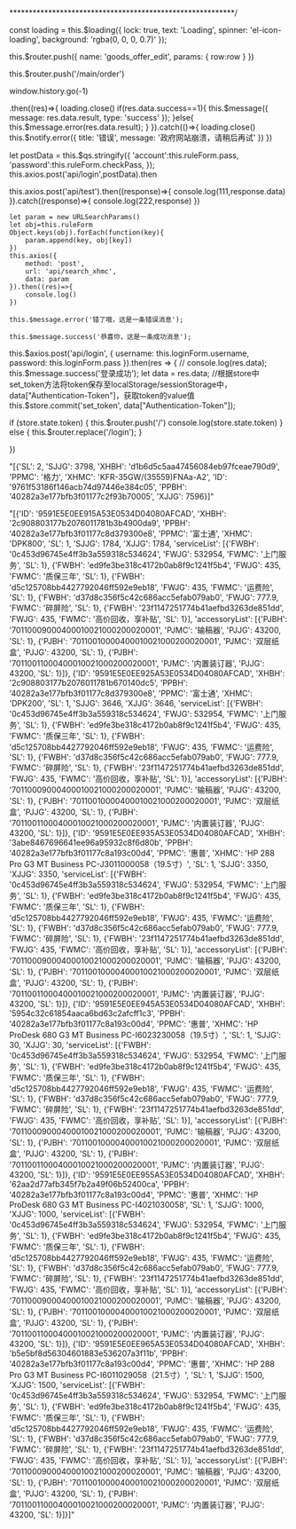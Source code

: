 **********************************************************/



const loading = this.$loading({
    lock: true,
    text: 'Loading',
    spinner: 'el-icon-loading',
    background: 'rgba(0, 0, 0, 0.7)'
});

this.$router.push({
    name: 'goods_offer_edit',
    params: {
        row:row
    }
})

this.$router.push('/main/order')

window.history.go(-1)

.then((res)=>{
    loading.close()
    if(res.data.success==1){
        this.$message({
        message: res.data.result,
        type: 'success'
        });
    }else{
        this.$message.error(res.data.result);
    }
}).catch(()=>{
    loading.close()
    this.$notify.error({
    title: '错误',
    message: '政府网站崩溃，请稍后再试'
    })
})


let postData = this.$qs.stringify({
    'account':this.ruleForm.pass,
    'password':this.ruleForm.checkPass,
});
this.axios.post('api/login',postData).then



this.axios.post('api/test').then((response)=>{
    console.log(111,response.data)
}).catch((response)=>{
    console.log(222,response)
})



    let param = new URLSearchParams()
    let obj=this.ruleForm
    Object.keys(obj).forEach(function(key){
        param.append(key, obj[key])
    })
    this.axios({
        method: 'post',
        url: 'api/search_xhmc',
        data: param
    }).then((res)=>{
        console.log()
    })

    this.$message.error('错了哦，这是一条错误消息');

    this.$message.success('恭喜你，这是一条成功消息');

    

this.$axios.post('api/login', {
username: this.loginForm.username,
password: this.loginForm.pass
}).then(res => {
// console.log(res.data);
this.$message.success('登录成功');
let data = res.data;
//根据store中set_token方法将token保存至localStorage/sessionStorage中，data["Authentication-Token"]，获取token的value值
this.$store.commit('set_token', data["Authentication-Token"]);
 
if (store.state.token) {
this.$router.push('/')
console.log(store.state.token)
} else {
this.$router.replace('/login');
}
 
})


"[{'SL': 2, 'SJJG': 3798, 'XHBH': 'd1b6d5c5aa47456084eb97fceae790d9', 'PPMC': '格力', 'XHMC': 'KFR-35GW/(35559)FNAa-A2', 'ID': '9761f53186f146acb74d97446e384c05', 'PPBH': '40282a3e177bfb3f01177c2f93b70005', 'XJJG': 7596}]"


"[{'ID': '9591E5E0EE915A53E0534D04080AFCAD', 'XHBH': '2c908803177b2076011781b3b4900da9', 'PPBH': '40282a3e177bfb3f01177c8d379300e8', 'PPMC': '富士通', 'XHMC': 'DPK800', 'SL': 1, 'SJJG': 1784, 'XJJG': 1784, 'serviceList': [{'FWBH': '0c453d96745e4ff3b3a559318c534624', 'FWJG': 532954, 'FWMC': '上门服务', 'SL': 1}, {'FWBH': 'ed9fe3be318c4172b0ab8f9c1241f5b4', 'FWJG': 435, 'FWMC': '质保三年', 'SL': 1}, {'FWBH': 'd5c125708bb4427792046ff592e9eb18', 'FWJG': 435, 'FWMC': '运费险', 'SL': 1}, {'FWBH': 'd37d8c356f5c42c686acc5efab079ab0', 'FWJG': 777.9, 'FWMC': '碎屏险', 'SL': 1}, {'FWBH': '23f1147251774b41aefbd3263de851dd', 'FWJG': 435, 'FWMC': '高价回收，享补贴', 'SL': 1}], 'accessoryList': [{'PJBH': '70110009000400010021000200020001', 'PJMC': '输稿器', 'PJJG': 43200, 'SL': 1}, {'PJBH': '70110010000400010021000200020001', 'PJMC': '双层纸盒', 'PJJG': 43200, 'SL': 1}, {'PJBH': '70110011000400010021000200020001', 'PJMC': '内置装订器', 'PJJG': 43200, 'SL': 1}]}, {'ID': '9591E5E0EE925A53E0534D04080AFCAD', 'XHBH': '2c908803177b2076011781b670140dc5', 'PPBH': '40282a3e177bfb3f01177c8d379300e8', 'PPMC': '富士通', 'XHMC': 'DPK200', 'SL': 1, 'SJJG': 3646, 'XJJG': 3646, 'serviceList': [{'FWBH': '0c453d96745e4ff3b3a559318c534624', 'FWJG': 532954, 'FWMC': '上门服务', 'SL': 1}, {'FWBH': 'ed9fe3be318c4172b0ab8f9c1241f5b4', 'FWJG': 435, 'FWMC': '质保三年', 'SL': 1}, {'FWBH': 'd5c125708bb4427792046ff592e9eb18', 'FWJG': 435, 'FWMC': '运费险', 'SL': 1}, {'FWBH': 'd37d8c356f5c42c686acc5efab079ab0', 'FWJG': 777.9, 'FWMC': '碎屏险', 'SL': 1}, {'FWBH': '23f1147251774b41aefbd3263de851dd', 'FWJG': 435, 'FWMC': '高价回收，享补贴', 'SL': 1}], 'accessoryList': [{'PJBH': '70110009000400010021000200020001', 'PJMC': '输稿器', 'PJJG': 43200, 'SL': 1}, {'PJBH': '70110010000400010021000200020001', 'PJMC': '双层纸盒', 'PJJG': 43200, 'SL': 1}, {'PJBH': '70110011000400010021000200020001', 'PJMC': '内置装订器', 'PJJG': 43200, 'SL': 1}]}, {'ID': '9591E5E0EE935A53E0534D04080AFCAD', 'XHBH': '3abe8467696641ee96a95932c8f6d80b', 'PPBH': '40282a3e177bfb3f01177c8a193c00d4', 'PPMC': '惠普', 'XHMC': 'HP 288 Pro G3 MT Business PC-J3011000058（19.5寸）', 'SL': 1, 'SJJG': 3350, 'XJJG': 3350, 'serviceList': [{'FWBH': '0c453d96745e4ff3b3a559318c534624', 'FWJG': 532954, 'FWMC': '上门服务', 'SL': 1}, {'FWBH': 'ed9fe3be318c4172b0ab8f9c1241f5b4', 'FWJG': 435, 'FWMC': '质保三年', 'SL': 1}, {'FWBH': 'd5c125708bb4427792046ff592e9eb18', 'FWJG': 435, 'FWMC': '运费险', 'SL': 1}, {'FWBH': 'd37d8c356f5c42c686acc5efab079ab0', 'FWJG': 777.9, 'FWMC': '碎屏险', 'SL': 1}, {'FWBH': '23f1147251774b41aefbd3263de851dd', 'FWJG': 435, 'FWMC': '高价回收，享补贴', 'SL': 1}], 'accessoryList': [{'PJBH': '70110009000400010021000200020001', 'PJMC': '输稿器', 'PJJG': 43200, 'SL': 1}, {'PJBH': '70110010000400010021000200020001', 'PJMC': '双层纸盒', 'PJJG': 43200, 'SL': 1}, {'PJBH': '70110011000400010021000200020001', 'PJMC': '内置装订器', 'PJJG': 43200, 'SL': 1}]}, {'ID': '9591E5E0EE945A53E0534D04080AFCAD', 'XHBH': '5954c32c61854aaca6bd63c2afcff1c3', 'PPBH': '40282a3e177bfb3f01177c8a193c00d4', 'PPMC': '惠普', 'XHMC': 'HP ProDesk 680 G3 MT Business PC-I6023230058（19.5寸）', 'SL': 1, 'SJJG': 30, 'XJJG': 30, 'serviceList': [{'FWBH': '0c453d96745e4ff3b3a559318c534624', 'FWJG': 532954, 'FWMC': '上门服务', 'SL': 1}, {'FWBH': 'ed9fe3be318c4172b0ab8f9c1241f5b4', 'FWJG': 435, 'FWMC': '质保三年', 'SL': 1}, {'FWBH': 'd5c125708bb4427792046ff592e9eb18', 'FWJG': 435, 'FWMC': '运费险', 'SL': 1}, {'FWBH': 'd37d8c356f5c42c686acc5efab079ab0', 'FWJG': 777.9, 'FWMC': '碎屏险', 'SL': 1}, {'FWBH': '23f1147251774b41aefbd3263de851dd', 'FWJG': 435, 'FWMC': '高价回收，享补贴', 'SL': 1}], 'accessoryList': [{'PJBH': '70110009000400010021000200020001', 'PJMC': '输稿器', 'PJJG': 43200, 'SL': 1}, {'PJBH': '70110010000400010021000200020001', 'PJMC': '双层纸盒', 'PJJG': 43200, 'SL': 1}, {'PJBH': '70110011000400010021000200020001', 'PJMC': '内置装订器', 'PJJG': 43200, 'SL': 1}]}, {'ID': '9591E5E0EE955A53E0534D04080AFCAD', 'XHBH': '62aa2d77afb345f7b2a49f06b52400ca', 'PPBH': '40282a3e177bfb3f01177c8a193c00d4', 'PPMC': '惠普', 'XHMC': 'HP ProDesk 680 G3 MT Business PC-I4021030058', 'SL': 1, 'SJJG': 1000, 'XJJG': 1000, 'serviceList': [{'FWBH': '0c453d96745e4ff3b3a559318c534624', 'FWJG': 532954, 'FWMC': '上门服务', 'SL': 1}, {'FWBH': 'ed9fe3be318c4172b0ab8f9c1241f5b4', 'FWJG': 435, 'FWMC': '质保三年', 'SL': 1}, {'FWBH': 'd5c125708bb4427792046ff592e9eb18', 'FWJG': 435, 'FWMC': '运费险', 'SL': 1}, {'FWBH': 'd37d8c356f5c42c686acc5efab079ab0', 'FWJG': 777.9, 'FWMC': '碎屏险', 'SL': 1}, {'FWBH': '23f1147251774b41aefbd3263de851dd', 'FWJG': 435, 'FWMC': '高价回收，享补贴', 'SL': 1}], 'accessoryList': [{'PJBH': '70110009000400010021000200020001', 'PJMC': '输稿器', 'PJJG': 43200, 'SL': 1}, {'PJBH': '70110010000400010021000200020001', 'PJMC': '双层纸盒', 'PJJG': 43200, 'SL': 1}, {'PJBH': '70110011000400010021000200020001', 'PJMC': '内置装订器', 'PJJG': 43200, 'SL': 1}]}, {'ID': '9591E5E0EE965A53E0534D04080AFCAD', 'XHBH': 'b5e5bf8d56304601883e536207a3f11b', 'PPBH': '40282a3e177bfb3f01177c8a193c00d4', 'PPMC': '惠普', 'XHMC': 'HP 288 Pro G3 MT Business PC-I6011029058（21.5寸）', 'SL': 1, 'SJJG': 1500, 'XJJG': 1500, 'serviceList': [{'FWBH': '0c453d96745e4ff3b3a559318c534624', 'FWJG': 532954, 'FWMC': '上门服务', 'SL': 1}, {'FWBH': 'ed9fe3be318c4172b0ab8f9c1241f5b4', 'FWJG': 435, 'FWMC': '质保三年', 'SL': 1}, {'FWBH': 'd5c125708bb4427792046ff592e9eb18', 'FWJG': 435, 'FWMC': '运费险', 'SL': 1}, {'FWBH': 'd37d8c356f5c42c686acc5efab079ab0', 'FWJG': 777.9, 'FWMC': '碎屏险', 'SL': 1}, {'FWBH': '23f1147251774b41aefbd3263de851dd', 'FWJG': 435, 'FWMC': '高价回收，享补贴', 'SL': 1}], 'accessoryList': [{'PJBH': '70110009000400010021000200020001', 'PJMC': '输稿器', 'PJJG': 43200, 'SL': 1}, {'PJBH': '70110010000400010021000200020001', 'PJMC': '双层纸盒', 'PJJG': 43200, 'SL': 1}, {'PJBH': '70110011000400010021000200020001', 'PJMC': '内置装订器', 'PJJG': 43200, 'SL': 1}]}]"